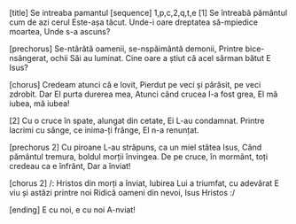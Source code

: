 [title] Se intreaba pamantul
[sequence] 1,p,c,2,q,t,e
[1]
Se întreabă pământul cum de azi cerul
Este-așa tăcut.
Unde-i oare dreptatea să-mpiedice moartea,
Unde s-a ascuns?

[prechorus]
Se-ntărâtă oamenii, se-nspăimântă demonii,
Printre bice-nsângerat, ochii Săi au luminat.
Cine oare a știut că acel sărman bătut
E Isus?

[chorus]
Credeam atunci că e lovit,
Pierdut pe veci și părăsit, pe veci zdrobit.
Dar El purta durerea mea,
Atunci când crucea I-a fost grea,
El mă iubea, mă iubea!

[2]
Cu o cruce în spate, alungat din cetate,
Ei L-au condamnat.
Printre lacrimi cu sânge, ce inima-ți frânge,
El n-a renunțat.

[prechorus 2]
Cu piroane L-au străpuns, ca un miel stătea Isus,
Când pământul tremura, boldul morții învingea.
De pe cruce, în mormânt, toți credeau ca e înfrânt,
Dar a înviat!

[chorus 2]
/: Hristos din morți a înviat,
Iubirea Lui a triumfat, cu adevărat
E viu și astăzi printre noi
Ridică oameni din nevoi, Isus Hristos :/

[ending]
E cu noi, e cu noi
A-nviat!

